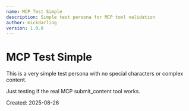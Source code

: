```yaml
---
name: MCP Test Simple
description: Simple test persona for MCP tool validation
author: mickdarling
version: 1.0.0
---
```


# MCP Test Simple

This is a very simple test persona with no special characters or complex content.

Just testing if the real MCP submit_content tool works.

Created: 2025-08-26